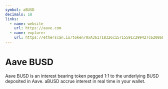 ```yaml
---
symbol: aBUSD
decimals: 18
links:
  - name: website
    url: https://aave.com
  - name: explorer
    url: https://etherscan.io/token/0xA361718326c15715591c299427c62086F69923D9
---
```


# Aave BUSD

Aave BUSD is an interest bearing token pegged 1:1 to the underlying BUSD deposited in Aave. aBUSD accrue interest in real time in your wallet.
